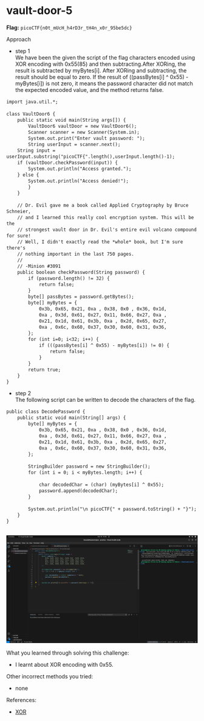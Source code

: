# vault-door-5

**Flag:** `picoCTF{n0t_mUcH_h4rD3r_tH4n_x0r_95be5dc}`

Approach

- step 1<br>
We have been the given the script of the flag characters encoded using XOR encoding with 0x55(85) and then subtracting.After XORing, the result is subtracted by myBytes[i].
After XORing and subtracting, the result should be equal to zero. If the result of ((passBytes[i] ^ 0x55) - myBytes[i]) is not zero,
it means the password character did not match the expected encoded value, and the method returns false.

```
import java.util.*;

class VaultDoor6 {
    public static void main(String args[]) {
        VaultDoor6 vaultDoor = new VaultDoor6();
        Scanner scanner = new Scanner(System.in);
        System.out.print("Enter vault password: ");
        String userInput = scanner.next();
	String input = userInput.substring("picoCTF{".length(),userInput.length()-1);
	if (vaultDoor.checkPassword(input)) {
	    System.out.println("Access granted.");
	} else {
	    System.out.println("Access denied!");
        }
    }

    // Dr. Evil gave me a book called Applied Cryptography by Bruce Schneier,
    // and I learned this really cool encryption system. This will be the
    // strongest vault door in Dr. Evil's entire evil volcano compound for sure!
    // Well, I didn't exactly read the *whole* book, but I'm sure there's
    // nothing important in the last 750 pages.
    //
    // -Minion #3091
    public boolean checkPassword(String password) {
        if (password.length() != 32) {
            return false;
        }
        byte[] passBytes = password.getBytes();
        byte[] myBytes = {
            0x3b, 0x65, 0x21, 0xa , 0x38, 0x0 , 0x36, 0x1d,
            0xa , 0x3d, 0x61, 0x27, 0x11, 0x66, 0x27, 0xa ,
            0x21, 0x1d, 0x61, 0x3b, 0xa , 0x2d, 0x65, 0x27,
            0xa , 0x6c, 0x60, 0x37, 0x30, 0x60, 0x31, 0x36,
        };
        for (int i=0; i<32; i++) {
            if (((passBytes[i] ^ 0x55) - myBytes[i]) != 0) {
                return false;
            }
        }
        return true;
    }
}
```

- step 2<br>
The following script can be written to decode the characters of the flag.

```
public class DecodePassword {
    public static void main(String[] args) {
        byte[] myBytes = {
            0x3b, 0x65, 0x21, 0xa , 0x38, 0x0 , 0x36, 0x1d,
            0xa , 0x3d, 0x61, 0x27, 0x11, 0x66, 0x27, 0xa ,
            0x21, 0x1d, 0x61, 0x3b, 0xa , 0x2d, 0x65, 0x27,
            0xa , 0x6c, 0x60, 0x37, 0x30, 0x60, 0x31, 0x36,
        };

        StringBuilder password = new StringBuilder();
        for (int i = 0; i < myBytes.length; i++) {

            char decodedChar = (char) (myBytes[i] ^ 0x55);
            password.append(decodedChar);
        }

        System.out.println("\n picoCTF{" + password.toString() + "}");
    }
}


```


![](https://github.com/adityachawla005/cryptonite_taskphase_Aditya/raw/main/TP2/Reverse%20Engineering/picoCTF/assets/door6.png)



What you learned through solving this challenge:
<br>
- I learnt about XOR encoding with 0x55.


Other incorrect methods you tried:
<br>
- none

References:
<br>
- [XOR](https://codedamn.com/news/java/what-is-xor-operator-in-java)
